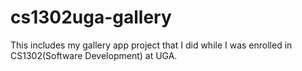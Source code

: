 # cs1302uga-gallery
This includes my gallery app project that I did while I was enrolled in CS1302(Software Development) at UGA.
